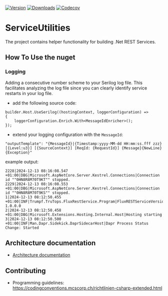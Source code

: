 [![Version](https://img.shields.io/nuget/vpre/mcs.ServiceUtilities.svg)](https://www.nuget.org/packages/mcs.ServiceUtilities/)
[![Downloads](https://img.shields.io/nuget/dt/mcs.ServiceUtilities.svg)](https://www.nuget.org/packages/mcs.ServiceUtilities/)
[![Codecov](https://img.shields.io/codecov/c/github/mcsEngineeringAg/ServiceUtilities)](https://app.codecov.io/gh/mcsEngineeringAg/ServiceUtilities)
# ServiceUtilities
The project contains helper functionality for building .Net REST Services.

## How To Use the nuget
### Logging
Adding a consecutive number scheme to your Serilog log file. This facilitates analyzing the log file since you can clearly identify service restarts in your log file.
- add the following source code:
```
builder.Host.UseSerilog((hostingContext, loggerConfiguration) =>
{
    loggerConfiguration.Enrich.With<MessageIdEnricher>();
});
```
- extend your logging configuration with the ```MessageId```:
```
"outputTemplate": "{MessageId}|{Timestamp:yyyy-MM-dd HH:mm:ss.fff zzz} [{Level:u3}] [{SourceContext}] [ReqId: {RequestId}] {Message}{NewLine}{Exception}"
```
example output:
```
2228|2024-12-13 08:16:08.547 +01:00|DBG|Microsoft.AspNetCore.Server.Kestrel.Connections|Connection id ""0HN8R8M70T9KT"" stopped.
2229|2024-12-13 08:16:08.553 +01:00|DBG|Microsoft.AspNetCore.Server.Kestrel.Connections|Connection id ""0HN8R8M70T9KS"" stopped.
1|2024-12-13 08:12:50.455 +01:00|INF|Trumpf.TruTops.FluxRestService.Program|FluxRESTServiceVersion: 1.0.0.0
2|2024-12-13 08:12:50.458 +01:00|DBG|Microsoft.Extensions.Hosting.Internal.Host|Hosting starting
3|2024-12-13 08:12:50.500 +01:00|INF|Man.Dapr.Sidekick.DaprSidecarHost|Dapr Process Status Change: Started 
```

## Architecture documentation
- [Architecture documentation](arcDoc/arc42/01_introduction_and_goals.md)

## Contributing
- Programming guidelines: https://codingconventions.mcscorp.ch/richtlinien-csharp-extended.html